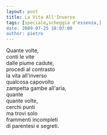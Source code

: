 ```yaml
---
layout: post
title: La Vita All'Inverso
tags: [speciale,scheggia d'essenza,]
date: 2009-07-25 18:07:00
author: pietro
---
```

Quante volte,<br/>conti le vite<br/>dalle piume cadute,<br/>procedi al contrasto<br/>la vita all'inverso<br/>qualcosa capovolto<br/>zampetta gambe all'aria,<br/>quante<br/>quante volte,<br/>cerchi punti<br/>ma trovi solo<br/>frammenti incompleti<br/>di parentesi e segreti.
